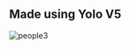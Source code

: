 ## Made using Yolo V5

![people3](https://github.com/user-attachments/assets/218f6044-aa95-4fbb-a026-f9fc8609d2a0)

